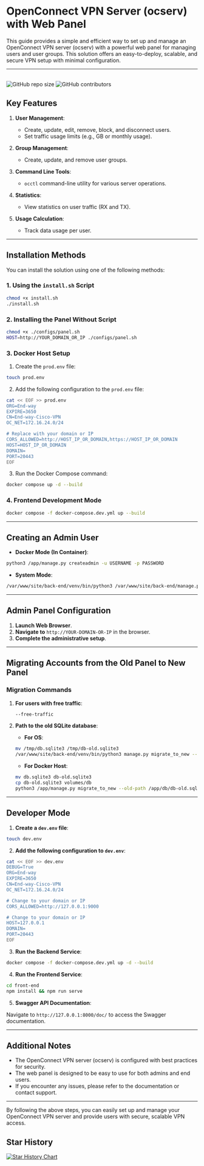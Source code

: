 
# OpenConnect VPN Server (ocserv) with Web Panel

This guide provides a simple and efficient way to set up and manage an OpenConnect VPN server (ocserv) with a powerful web panel for managing users and user groups. This solution offers an easy-to-deploy, scalable, and secure VPN setup with minimal configuration.

---
<br />
<img alt="GitHub repo size" src="https://img.shields.io/github/repo-size/mmtaee/ocserv-users-management">
<img alt="GitHub contributors" src="https://img.shields.io/github/contributors/mmtaee/ocserv-users-management"> 

 

## Key Features

1. **User Management**:
   - Create, update, edit, remove, block, and disconnect users.
   - Set traffic usage limits (e.g., GB or monthly usage).
  
2. **Group Management**:
   - Create, update, and remove user groups.
  
3. **Command Line Tools**:
   - `occtl` command-line utility for various server operations.
  
4. **Statistics**:
   - View statistics on user traffic (RX and TX).
  
5. **Usage Calculation**:
   - Track data usage per user.

---

## Installation Methods

You can install the solution using one of the following methods:

### 1. **Using the `install.sh` Script**

```bash
chmod +x install.sh
./install.sh
```

### 2. **Installing the Panel Without Script**

```bash
chmod +x ./configs/panel.sh
HOST=http://YOUR_DOMAIN_OR_IP ./configs/panel.sh
```

### 3. **Docker Host Setup**

1. Create the `prod.env` file:

```bash
touch prod.env
```

2. Add the following configuration to the `prod.env` file:

```bash
cat << EOF >> prod.env
ORG=End-way
EXPIRE=3650
CN=End-way-Cisco-VPN
OC_NET=172.16.24.0/24

# Replace with your domain or IP
CORS_ALLOWED=http://HOST_IP_OR_DOMAIN,https://HOST_IP_OR_DOMAIN
HOST=HOST_IP_OR_DOMAIN
DOMAIN=
PORT=20443
EOF
```

3. Run the Docker Compose command:

```bash
docker compose up -d --build
```

### 4. **Frontend Development Mode**

```bash
docker compose -f docker-compose.dev.yml up --build
```

---

## Creating an Admin User

- **Docker Mode (In Container)**:

```bash
python3 /app/manage.py createadmin -u USERNAME -p PASSWORD
```

- **System Mode**:

```bash
/var/www/site/back-end/venv/bin/python3 /var/www/site/back-end/manage.py createadmin -u USERNAME -p PASSWORD
```

---

## Admin Panel Configuration

1. **Launch Web Browser**.
2. **Navigate to** `http://YOUR-DOMAIN-OR-IP` in the browser.
3. **Complete the administrative setup**.

---

## Migrating Accounts from the Old Panel to New Panel

### Migration Commands

1. **For users with free traffic**:
   
   ```bash
   --free-traffic
   ```

2. **Path to the old SQLite database**:
   - **For OS**:

   ```bash
   mv /tmp/db.sqlite3 /tmp/db-old.sqlite3
   /var/www/site/back-end/venv/bin/python3 manage.py migrate_to_new --old-path /tmp/db-old.sqlite3
   ```

   - **For Docker Host**:
   
   ```bash
   mv db.sqlite3 db-old.sqlite3
   cp db-old.sqlite3 volumes/db
   python3 /app/manage.py migrate_to_new --old-path /app/db/db-old.sqlite3
   ```

---

## Developer Mode

1. **Create a `dev.env` file**:

```bash
touch dev.env
```

2. **Add the following configuration to `dev.env`**:

```bash
cat << EOF >> dev.env
DEBUG=True
ORG=End-way
EXPIRE=3650
CN=End-way-Cisco-VPN
OC_NET=172.16.24.0/24

# Change to your domain or IP
CORS_ALLOWED=http://127.0.0.1:9000

# Change to your domain or IP
HOST=127.0.0.1
DOMAIN=
PORT=20443
EOF
```

3. **Run the Backend Service**:

```bash
docker compose -f docker-compose.dev.yml up -d --build
```

4. **Run the Frontend Service**:

```bash
cd front-end
npm install && npm run serve
```

5. **Swagger API Documentation**:

Navigate to `http://127.0.0.1:8000/doc/` to access the Swagger documentation.

---

## Additional Notes

- The OpenConnect VPN server (ocserv) is configured with best practices for security.
- The web panel is designed to be easy to use for both admins and end users.
- If you encounter any issues, please refer to the documentation or contact support.

---

By following the above steps, you can easily set up and manage your OpenConnect VPN server and provide users with secure, scalable VPN access.


## Star History

[![Star History Chart](https://api.star-history.com/svg?repos=mmtaee/ocserv-users-management&type=Date)](https://www.star-history.com/#mmtaee/ocserv-users-management&Date)
 